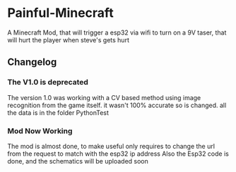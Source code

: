 # Painful-Minecraft

A Minecraft Mod, that will trigger a esp32 via wifi to turn on a 9V taser, that will hurt the player when steve's gets hurt

## Changelog

### The V1.0 is deprecated

The version 1.0 was working with a CV based method using image recognition from the game itself. it wasn't 100% accurate so is changed. all the data is in the folder PythonTest

### Mod Now Working

The mod is almost done, to make useful only requires to change the url from the request to match with the esp32 ip address
Also the Esp32 code is done, and the schematics will be uploaded soon
